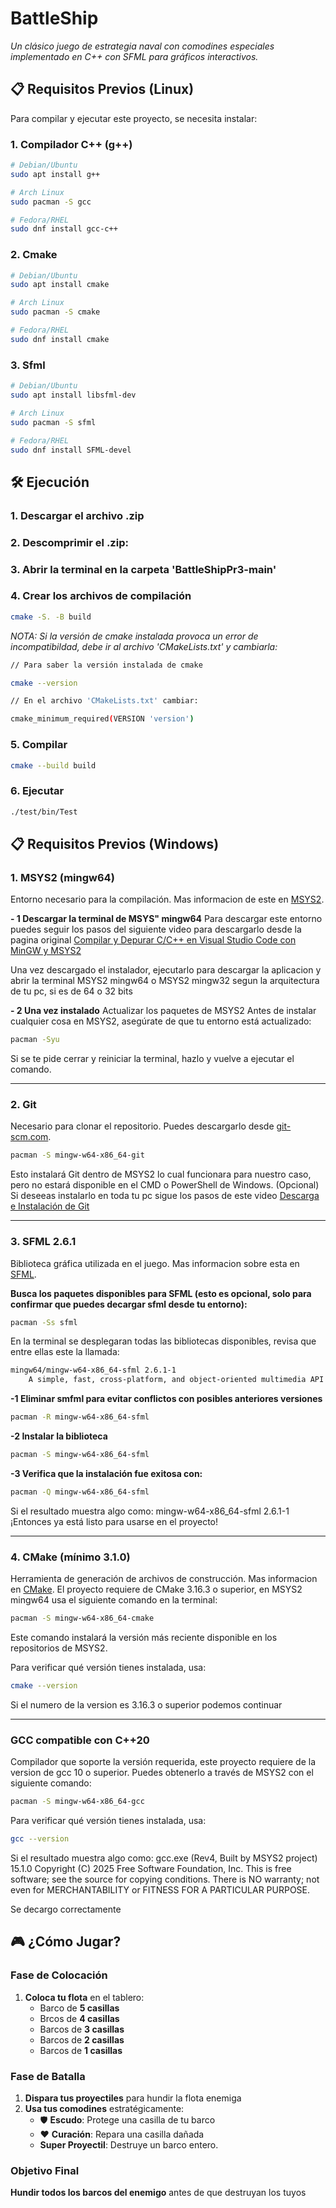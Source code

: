 # BattleShip

*Un clásico juego de estrategia naval con comodines especiales implementado en C++ con SFML para gráficos interactivos.*
##
## 📋 Requisitos Previos (Linux)  

Para compilar y ejecutar este proyecto, se necesita instalar:  

### 1. Compilador C++ (g++)
```bash
# Debian/Ubuntu
sudo apt install g++

# Arch Linux
sudo pacman -S gcc

# Fedora/RHEL
sudo dnf install gcc-c++
```

### 2. Cmake
```bash
# Debian/Ubuntu
sudo apt install cmake

# Arch Linux
sudo pacman -S cmake

# Fedora/RHEL
sudo dnf install cmake
```
### 3. Sfml
```bash
# Debian/Ubuntu
sudo apt install libsfml-dev

# Arch Linux
sudo pacman -S sfml

# Fedora/RHEL
sudo dnf install SFML-devel
```
##
## 🛠️ Ejecución

### 1. Descargar el archivo .zip

### 2. Descomprimir el .zip:

### 3. Abrir la terminal en la carpeta 'BattleShipPr3-main'

### 4. Crear los archivos de compilación
```bash
cmake -S. -B build
```
*NOTA: Si la versión de cmake instalada provoca un error de incompatibildad, debe ir al archivo 'CMakeLists.txt' y cambiarla:*
```bash
// Para saber la versión instalada de cmake

cmake --version
```
```bash
// En el archivo 'CMakeLists.txt' cambiar:

cmake_minimum_required(VERSION 'version')
```

### 5. Compilar
```bash
cmake --build build
```

### 6. Ejecutar
```bash
./test/bin/Test
```
##
## 📋 Requisitos Previos (Windows)  


### 1. MSYS2 (mingw64)
Entorno necesario para la compilación. Mas informacion de este en [MSYS2](https://www.msys2.org/).

**- 1 Descargar la terminal de MSYS" mingw64**
Para descargar este entorno puedes seguir los pasos del siguiente video para descargarlo desde la pagina original 
[Compilar y Depurar C/C++ en Visual Studio Code con MinGW y MSYS2](https://www.youtube.com/watch?v=bvNDbo347b8)

Una vez descargado el instalador, ejecutarlo para descargar la aplicacion y abrir la terminal MSYS2 mingw64 o MSYS2 mingw32 
segun la arquitectura de tu pc, si es de 64 o 32 bits

**- 2 Una vez instalado**
Actualizar los paquetes de MSYS2
Antes de instalar cualquier cosa en MSYS2, asegúrate de que tu entorno está actualizado:

```bash
pacman -Syu
```
Si se te pide cerrar y reiniciar la terminal, hazlo y vuelve a ejecutar el comando.

---

### 2. Git
Necesario para clonar el repositorio. Puedes descargarlo desde [git-scm.com](https://git-scm.com/).
```bash
pacman -S mingw-w64-x86_64-git
```
Esto instalará Git dentro de MSYS2 lo cual funcionara para nuestro caso, pero no estará disponible en el CMD o PowerShell de Windows.
(Opcional) Si deseeas instalarlo en toda tu pc sigue los pasos de este video [Descarga e Instalación de Git](https://www.youtube.com/watch?v=jdXKwLNUfmg)

---

### 3. SFML 2.6.1
Biblioteca gráfica utilizada en el juego. Mas informacion sobre esta en [SFML](https://www.sfml-dev.org/).

**Busca los paquetes disponibles para SFML (esto es opcional, solo para confirmar que puedes decargar sfml desde tu entorno):**
```bash
pacman -Ss sfml
```

En la terminal se desplegaran todas las bibliotecas disponibles, revisa que entre ellas este la llamada:
```bash
mingw64/mingw-w64-x86_64-sfml 2.6.1-1 
    A simple, fast, cross-platform, and object-oriented multimedia API (mingw-w64)
```

**-1 Eliminar smfml para evitar conflictos con posibles anteriores versiones**
```bash
pacman -R mingw-w64-x86_64-sfml
```

**-2 Instalar la biblioteca**
```bash
pacman -S mingw-w64-x86_64-sfml
```

**-3 Verifica que la instalación fue exitosa con:**
```bash
pacman -Q mingw-w64-x86_64-sfml
```
Si el resultado muestra algo como:
mingw-w64-x86_64-sfml 2.6.1-1
¡Entonces ya está listo para usarse en el proyecto!

---

### 4. CMake (mínimo 3.1.0)
Herramienta de generación de archivos de construcción. Mas informacion en [CMake](https://cmake.org/download/).
El proyecto requiere de CMake 3.16.3 o superior, en MSYS2 mingw64 usa el siguiente comando en la terminal:

```bash
pacman -S mingw-w64-x86_64-cmake
```
Este comando instalará la versión más reciente disponible en los repositorios de MSYS2. 

Para verificar qué versión tienes instalada, usa:
```bash
cmake --version
```
Si el numero de la version es 3.16.3 o superior podemos continuar 

---

### **GCC compatible con C++20**
Compilador que soporte la versión requerida, este proyecto requiere de la version de gcc 10 o superior. 
Puedes obtenerlo a través de MSYS2 con el siguiente comando:

```bash
pacman -S mingw-w64-x86_64-gcc
```

Para verificar qué versión tienes instalada, usa:
```bash
gcc --version
```
Si el resultado muestra algo como:
gcc.exe (Rev4, Built by MSYS2 project) 15.1.0
Copyright (C) 2025 Free Software Foundation, Inc.
This is free software; see the source for copying conditions.  There is NO
warranty; not even for MERCHANTABILITY or FITNESS FOR A PARTICULAR PURPOSE.

Se decargo correctamente 

##
## 🎮 ¿Cómo Jugar?

### Fase de Colocación
1. **Coloca tu flota** en el tablero:
     - Barco de **5 casillas** 
     - Brcos de **4 casillas** 
     - Barcos de **3 casillas** 
     - Barcos de **2 casillas** 
     - Barcos de **1 casillas** 
  
### Fase de Batalla
1. **Dispara tus proyectiles** para hundir la flota enemiga
2. **Usa tus comodines** estratégicamente:
   - 🛡️ **Escudo**: Protege una casilla de tu barco
   - ❤️ **Curación**: Repara una casilla dañada
   - **Super Proyectil**: Destruye un barco entero.

### Objetivo Final
**Hundir todos los barcos del enemigo** antes de que destruyan los tuyos